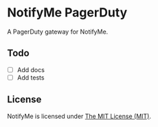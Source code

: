 # NotifyMe PagerDuty

A PagerDuty gateway for NotifyMe.

## Todo

- [ ] Add docs
- [ ] Add tests

## License

NotifyMe is licensed under [The MIT License (MIT)](LICENSE).
